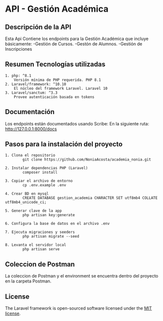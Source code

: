 # API - Gestión Académica 
## Descripción de la API

Esta Api Contiene los endpoints para la Gestión Académica que incluye básicamente:
-Gestión de Cursos.
-Gestón de Alumnos.
-Gestión de Inscripciones

## Resumen Tecnologías utilizadas

    1. php: ^8.1
        Versión mínima de PHP requerida. PHP 8.1 
    2. Laravel/framework: ^10.10
        El núcleo del framework Laravel. Laravel 10 
    3. Laravel/sanctum: ^3.3
        Provee autenticación basada en tokens


## Documentación

Los endpoints están documentados usando Scribe:
En la siguiente ruta: http://127.0.0.1:8000/docs


## Pasos para la instalación del proyecto

    1. Clona el repositorio
            git clone https://github.com/NoniaAcosta/academia_nonia.git

    2. Instalar dependencias PHP (Laravel)
            composer install

    3. Copiar el archivo de entorno
            cp .env.example .env

    4. Crear BD en mysql
            CREATE DATABASE gestion_academia CHARACTER SET utf8mb4 COLLATE utf8mb4_unicode_ci;

    5. Generar clave de la app
            php artisan key:generate
    
    6. Configura la base de datos en el archivo .env

    7. Ejecuta migraciones y seeders 
            php artisan migrate --seed

    8. Levanta el servidor local
            php artisan serve

## Coleccion de Postman

La coleccion de Postman y el environment se encuentra dentro del proyecto en la carpeta Postman.

## License

The Laravel framework is open-sourced software licensed under the [MIT license](https://opensource.org/licenses/MIT).
